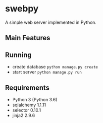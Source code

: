 # swebpy
A simple web server implemented in Python.

## Main Features

## Running
- create database
  `python manage.py create`
- start server
  `python manage.py run`

## Requirements
- Python 3 (Python 3.6)
- sqlalchemy 1.1.11
- selector 0.10.1
- jinja2 2.9.6
